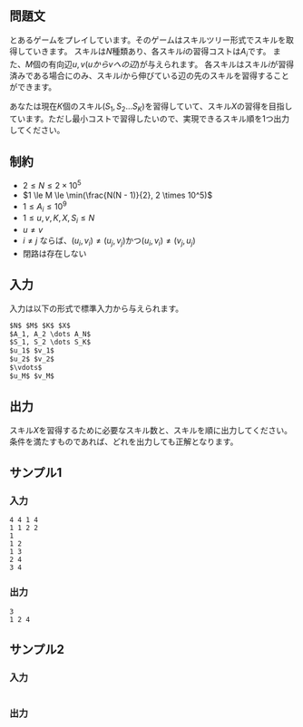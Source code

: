 ## 問題文

とあるゲームをプレイしています。そのゲームはスキルツリー形式でスキルを取得していきます。
スキルは$N$種類あり、各スキル$i$の習得コストは$A_i$です。
また、$M$個の有向辺$u, v (u から v への辺)$が与えられます。
各スキルはスキル$i$が習得済みである場合にのみ、スキル$i$から伸びている辺の先のスキルを習得することができます。

あなたは現在$K$個のスキル$(S_1, S_2 \dots S_K)$を習得していて、スキル$X$の習得を目指しています。ただし最小コストで習得したいので、実現できるスキル順を1つ出力してください。

## 制約

- $2 \le N \le 2 \times 10^5$
- $1 \le M \le \min(\frac{N(N - 1)}{2}, 2 \times 10^5)$
- $1 \le A_i \le 10^9$
- $1 \le u, v, K, X, S_i \le N$
- $u \ne v$
- $i \ne j$ ならば、$(u_i, v_i) \ne (u_j, v_j)$かつ$(u_i, v_i) \ne (v_j, u_j)$
- 閉路は存在しない

## 入力

入力は以下の形式で標準入力から与えられます。  
```md
$N$ $M$ $K$ $X$
$A_1, A_2 \dots A_N$
$S_1, S_2 \dots S_K$
$u_1$ $v_1$
$u_2$ $v_2$
$\vdots$
$u_M$ $v_M$
```

## 出力

スキル$X$を習得するために必要なスキル数と、スキルを順に出力してください。
条件を満たすものであれば、どれを出力しても正解となります。

## サンプル1

### 入力
```
4 4 1 4
1 1 2 2
1
1 2
1 3
2 4
3 4

```

### 出力
```
3
1 2 4

```

## サンプル2

### 入力
```

```

### 出力
```

```
